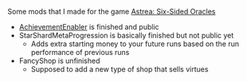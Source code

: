 Some mods that I made for the game [Astrea: Six-Sided Oracles](https://store.steampowered.com/app/1755830/Astrea_SixSided_Oracles/)

- [AchievementEnabler](https://steamcommunity.com/sharedfiles/filedetails/?id=3427947598) is finished and public
- StarShardMetaProgression is basically finished but not public yet
  - Adds extra starting money to your future runs based on the run performance of previous runs
- FancyShop is unfinished
  - Supposed to add a new type of shop that sells virtues
